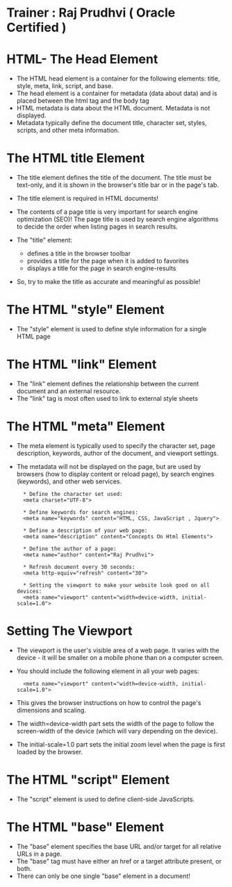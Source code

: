# Trainer :  Raj Prudhvi ( Oracle Certified )
# HTML- The Head Element

* The HTML head element is a container for the following elements: title, style, meta, link, script, and base.
* The head element is a container for metadata (data about data) and is placed between the html
tag and the body tag
* HTML metadata is data about the HTML document. Metadata is not displayed.
* Metadata typically define the document title, character set, styles, scripts, and other meta information.

# The HTML title Element
* The title element defines the title of the document. The title must be text-only, and it is shown in the browser's title bar or in the page's tab.
* The title element is required in HTML documents!
* The contents of a page title is very important for search engine optimization (SEO)! The page title is used by search engine algorithms to decide the order when listing pages in search results.

* The "title" element:
    * defines a title in the browser toolbar
    * provides a title for the page when it is added to favorites
    * displays a title for the page in search engine-results

* So, try to make the title as accurate and meaningful as possible!

# The HTML "style" Element
* The "style" element is used to define style information for a single HTML page

# The HTML "link" Element
* The "link" element defines the relationship between the current document and an external resource.
* The "link" tag is most often used to link to external style sheets

# The HTML "meta" Element
* The meta element is typically used to specify the character set, page description, keywords, author of the document, and viewport settings.

* The metadata will not be displayed on the page, but are used by browsers (how to display content or reload page), by search engines (keywords), and other web services.


        * Define the character set used:
        <meta charset="UTF-8">

        * Define keywords for search engines:
        <meta name="keywords" content="HTML, CSS, JavaScript , Jquery">

        * Define a description of your web page:
        <meta name="description" content="Concepts On Html Elements">

        * Define the author of a page:
        <meta name="author" content="Raj Prudhvi">

        * Refresh document every 30 seconds:
        <meta http-equiv="refresh" content="30">

        * Setting the viewport to make your website look good on all devices:
        <meta name="viewport" content="width=device-width, initial-scale=1.0">

# Setting The Viewport
* The viewport is the user's visible area of a web page. It varies with the device - it will be smaller on a mobile phone than on a computer screen.

* You should include the following <meta> element in all your web pages:

        <meta name="viewport" content="width=device-width, initial-scale=1.0">

* This gives the browser instructions on how to control the page's dimensions and scaling.

* The width=device-width part sets the width of the page to follow the screen-width of the device (which will vary depending on the device).

* The initial-scale=1.0 part sets the initial zoom level when the page is first loaded by the browser.

# The HTML "script" Element
* The "script" element is used to define client-side JavaScripts.

# The HTML "base" Element
* The "base" element specifies the base URL and/or target for all relative URLs in a page.
* The "base" tag must have either an href or a target attribute present, or both.
* There can only be one single "base" element in a document!

